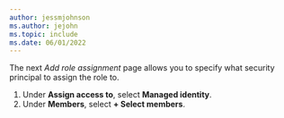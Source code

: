 ```yaml
---
author: jessmjohnson
ms.author: jejohn
ms.topic: include
ms.date: 06/01/2022
---
```


The next *Add role assignment* page allows you to specify what security principal to assign the role to.

1. Under **Assign access to**, select **Managed identity**.
1. Under **Members**, select **+ Select members**.
